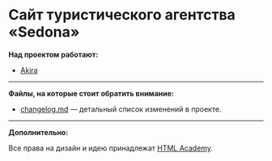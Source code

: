 # Сайт туристического агентства «Sedona»

**Над проектом работают:**

* [Akira](https://github.com/akira-wh)

---

**Файлы, на которые стоит обратить внимание:**

- [changelog.md](changelog.md) — детальный список изменений в проекте.

---

**Дополнительно:**

Все права на дизайн и идею принадлежат [HTML Academy](https://htmlacademy.ru).

